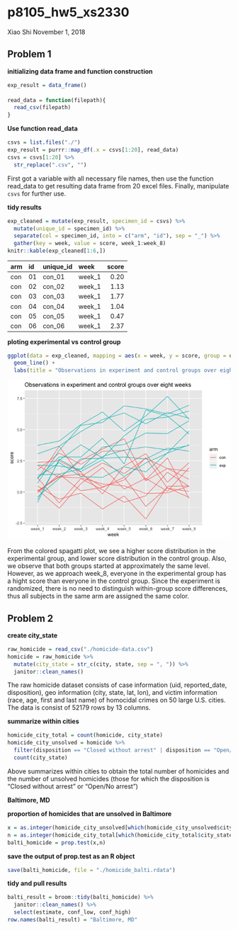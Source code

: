 p8105\_hw5\_xs2330
================
Xiao Shi
November 1, 2018

Problem 1
---------

**initializing data frame and function construction**

``` r
exp_result = data_frame()

read_data = function(filepath){
  read_csv(filepath)
}
```

**Use function read\_data**

``` r
csvs = list.files("./")
exp_result = purrr::map_df(.x = csvs[1:20], read_data)
csvs = csvs[1:20] %>%
  str_replace(".csv", "")
```

First got a variable with all necessary file names, then use the function read\_data to get resulting data frame from 20 excel files. Finally, manipulate `csvs` for further use.

**tidy results**

``` r
exp_cleaned = mutate(exp_result, specimen_id = csvs) %>%
  mutate(unique_id = specimen_id) %>%
  separate(col = specimen_id, into = c("arm", "id"), sep = "_") %>%
  gather(key = week, value = score, week_1:week_8)
knitr::kable(exp_cleaned[1:6,])
```

| arm | id  | unique\_id | week    |  score|
|:----|:----|:-----------|:--------|------:|
| con | 01  | con\_01    | week\_1 |   0.20|
| con | 02  | con\_02    | week\_1 |   1.13|
| con | 03  | con\_03    | week\_1 |   1.77|
| con | 04  | con\_04    | week\_1 |   1.04|
| con | 05  | con\_05    | week\_1 |   0.47|
| con | 06  | con\_06    | week\_1 |   2.37|

**ploting experimental vs control group**

``` r
ggplot(data = exp_cleaned, mapping = aes(x = week, y = score, group = unique_id, color = arm)) +
  geom_line() +
  labs(title = "Observations in experiment and control groups over eight weeks")
```

![](p8105_hw5_xs2330_files/figure-markdown_github/unnamed-chunk-4-1.png)

From the colored spagatti plot, we see a higher score distribution in the experimental group, and lower score distribution in the control group. Also, we observe that both groups started at approximately the same level. However, as we approach week\_8, everyone in the experimental group has a hight score than everyone in the control group. Since the experiment is randomized, there is no need to distinguish within-group score differences, thus all subjects in the same arm are assigned the same color.

Problem 2
---------

**create city\_state**

``` r
raw_homicide = read_csv("./homicide-data.csv") 
homicide = raw_homicide %>%
  mutate(city_state = str_c(city, state, sep = ", ")) %>%
  janitor::clean_names()
```

The raw homicide dataset consists of case information (uid, reported\_date, disposition), geo information (city, state, lat, lon), and victim information (race, age, first and last name) of homocidal crimes on 50 large U.S. cities. The data is consist of 52179 rows by 13 columns.

**summarize within cities**

``` r
homicide_city_total = count(homicide, city_state)
homicide_city_unsolved = homicide %>%
  filter(disposition == "Closed without arrest" | disposition == "Open/No arrest") %>%
  count(city_state)
```

Above summarizes within cities to obtain the total number of homicides and the number of unsolved homicides (those for which the disposition is “Closed without arrest” or “Open/No arrest”)

**Baltimore, MD**

**proportion of homicides that are unsolved in Baltimore**

``` r
x = as.integer(homicide_city_unsolved[which(homicide_city_unsolved$city_state == "Baltimore, MD"),2])
n = as.integer(homicide_city_total[which(homicide_city_total$city_state == "Baltimore, MD"),2])
balti_homicide = prop.test(x,n)
```

**save the output of prop.test as an R object**

``` r
save(balti_homicide, file = "./homicide_balti.rdata")
```

**tidy and pull results**

``` r
balti_result = broom::tidy(balti_homicide) %>%
  janitor::clean_names() %>%
  select(estimate, conf_low, conf_high)
row.names(balti_result) = "Baltimore, MD"
```
